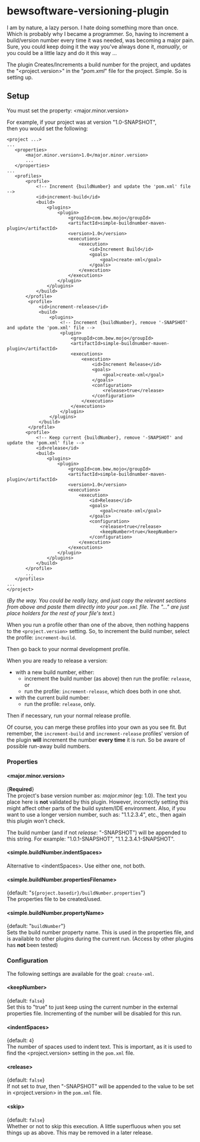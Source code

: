 # bewsoftware-versioning-plugin

I am by nature, a lazy person.  I hate doing something more than once.  Which is probably why I became
a programmer.  So, having to increment a build/version number every time it was needed, was becoming a major
pain.  Sure, you could keep doing it the way you've always done it, _manually_, or you could be a little
lazy and do it this way ...

The plugin Creates/Increments a build number for the project, and updates the "&lt;project.version&gt;" 
in the "_pom.xml_" file for the project. Simple. So is setting up.

## Setup
You must set the property: &lt;major.minor.version&gt;

For example, if your project was at version "1.0-SNAPSHOT",<br>
then you would set the following:

```
<project ...>
...
   <properties>
       <major.minor.version>1.0</major.minor.version>
       ...
   </properties>
...
   <profiles>
       <profile>
           <!-- Increment {buildNumber} and update the 'pom.xml' file -->
           <id>increment-build</id>
           <build>
               <plugins>
                   <plugin>
                       <groupId>com.bew.mojo</groupId>
                       <artifactId>simple-buildnumber-maven-plugin</artifactId>
                       <version>1.0</version>
                       <executions>
                           <execution>
                               <id>Increment Build</id>
                               <goals>
                                   <goal>create-xml</goal>
                               </goals>
                           </execution>
                       </executions>
                   </plugin>
               </plugins>
           </build>
       </profile>
        <profile>
            <id>increment-release</id>
            <build>
                <plugins>
                    <!-- Increment {buildNumber}, remove '-SNAPSHOT' and update the 'pom.xml' file -->
                    <plugin>
                        <groupId>com.bew.mojo</groupId>
                        <artifactId>simple-buildnumber-maven-plugin</artifactId>
                        <executions>
                            <execution>
                                <id>Increment Release</id>
                                <goals>
                                    <goal>create-xml</goal>
                                </goals>
                                <configuration>
                                    <release>true</release>
                                </configuration>
                            </execution>
                        </executions>
                    </plugin>
                </plugins>
            </build>
        </profile>
       <profile>
           <!-- Keep current {buildNumber}, remove '-SNAPSHOT' and update the 'pom.xml' file -->
           <id>release</id>
           <build>
               <plugins>
                   <plugin>
                       <groupId>com.bew.mojo</groupId>
                       <artifactId>simple-buildnumber-maven-plugin</artifactId>
                       <version>1.0</version>
                       <executions>
                           <execution>
                               <id>Release</id>
                               <goals>
                                   <goal>create-xml</goal>
                               </goals>
                               <configuration>
                                   <release>true</release>
                                   <keepNumber>true</keepNumber>
                               </configuration>
                           </execution>
                       </executions>
                   </plugin>
               </plugins>
           </build>
       </profile>
       ...
   </profiles>
...
</project>
```
(_By the way. You could be really lazy, and just copy the relevant sections from above and paste them_
_directly into your `pom.xml` file.  The "..." are just place holders for the rest of your file's text._)

When you run a profile other than one of the above, then nothing happens to the `<project.version>` setting.
So, to increment the build number, select the profile: `increment-build`.

Then go back to your normal development profile.

When you are ready to release a version:

- with a new build number, either:
    - increment the build number (as above) then run the profile: `release`, or
    - run the profile: `increment-release`, which does both in one shot.
- with the current build number:
    - run the profile: `release`, only.

Then if necessary, run your normal release profile.

Of course, you can merge these profiles into your own as you see fit.  But remember, the `increment-build`
and `increment-release` profiles' version of the plugin __will__ increment the number __every time__ 
it is run.  So be aware of possible run-away build numbers.

### Properties
#### &lt;major.minor.version&gt;
{__Required__}<br>
The project's base version number as: _major.minor_ (eg: 1.0).  The text you place here is __not__
validated by this plugin.  However, incorrectly setting this might affect other parts of the build 
system/IDE environment.  Also, if you want to use a longer version number, such as: "1.1.2.3.4", etc.,
then again this plugin won't check.

The build number (and if not _release_: "-SNAPSHOT") will be appended to this string.
For example: "1.0.1-SNAPSHOT", "1.1.2.3.4.1-SNAPSHOT".

#### &lt;simple.buildNumber.indentSpaces&gt;
Alternative to &lt;indentSpaces&gt;.  Use either one, not both.

#### &lt;simple.buildNumber.propertiesFilename&gt;
{default: "`${project.basedir}/buildNumber.properties`"}<br>
The properties file to be created/used.

#### &lt;simple.buildNumber.propertyName&gt;
{default: "`buildNumber`"}<br>
Sets the build number property name.  This is used in the properties file, and is available to other
plugins during the current run. (Access by other plugins has __not__ been tested)

### Configuration
The following settings are available for the goal: `create-xml`.

#### &lt;keepNumber&gt;
{default: `false`}<br>
Set this to "true" to just keep using the current number in the external properties file.
Incrementing of the number will be disabled for this run.

#### &lt;indentSpaces&gt;
{default: `4`}<br>
The number of spaces used to indent text.  This is important, as it is used to find the &lt;project.version&gt;
setting in the `pom.xml` file.

#### &lt;release&gt;
{default: `false`}<br>
If not set to <i>true</i>, then "-SNAPSHOT" will be appended to the value to be set in &lt;project.version&gt;
in the `pom.xml` file.

#### &lt;skip&gt;
{default: `false`}<br>
Whether or not to skip this execution.  A little superfluous when you set things up as above.  This may be
removed in a later release.
